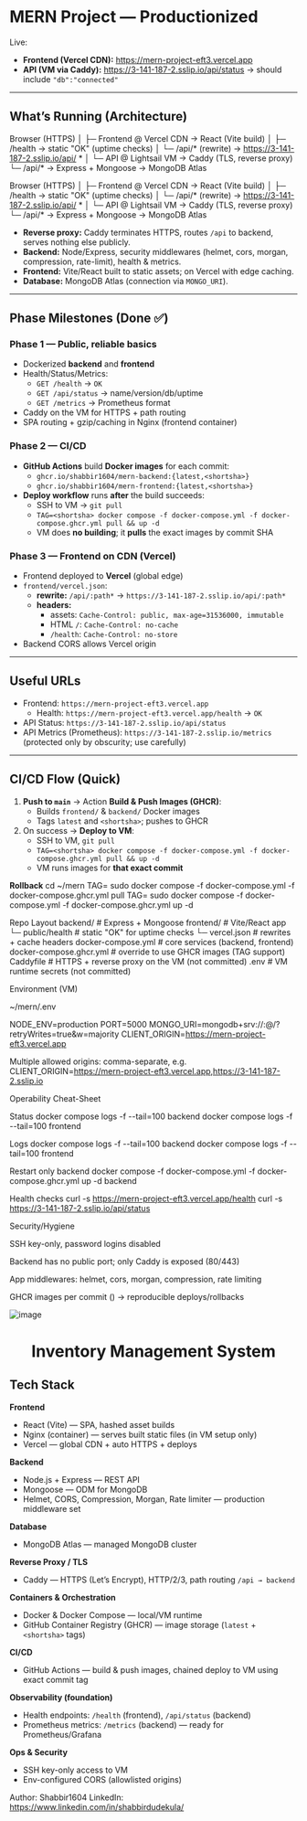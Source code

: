 # MERN Project — Productionized

Live:
- **Frontend (Vercel CDN):** https://mern-project-eft3.vercel.app
- **API (VM via Caddy):** https://3-141-187-2.sslip.io/api/status → should include `"db":"connected"`

---

## What’s Running (Architecture)

Browser (HTTPS)
│
├─ Frontend @ Vercel CDN → React (Vite build)
│ ├─ /health → static "OK" (uptime checks)
│ └─ /api/* (rewrite) → https://3-141-187-2.sslip.io/api/
*
│
└─ API @ Lightsail VM → Caddy (TLS, reverse proxy)
└─ /api/* → Express + Mongoose → MongoDB Atlas

Browser (HTTPS)
│
├─ Frontend @ Vercel CDN → React (Vite build)
│ ├─ /health → static "OK" (uptime checks)
│ └─ /api/* (rewrite) → https://3-141-187-2.sslip.io/api/
*
│
└─ API @ Lightsail VM → Caddy (TLS, reverse proxy)
└─ /api/* → Express + Mongoose → MongoDB Atlas


- **Reverse proxy:** Caddy terminates HTTPS, routes `/api` to backend, serves nothing else publicly.
- **Backend:** Node/Express, security middlewares (helmet, cors, morgan, compression, rate-limit), health & metrics.
- **Frontend:** Vite/React built to static assets; on Vercel with edge caching.
- **Database:** MongoDB Atlas (connection via `MONGO_URI`).

---

## Phase Milestones (Done ✅)

### Phase 1 — Public, reliable basics
- Dockerized **backend** and **frontend**
- Health/Status/Metrics:
  - `GET /health` → `OK`
  - `GET /api/status` → name/version/db/uptime
  - `GET /metrics` → Prometheus format
- Caddy on the VM for HTTPS + path routing
- SPA routing + gzip/caching in Nginx (frontend container)

### Phase 2 — CI/CD
- **GitHub Actions** build **Docker images** for each commit:
  - `ghcr.io/shabbir1604/mern-backend:{latest,<shortsha>}`
  - `ghcr.io/shabbir1604/mern-frontend:{latest,<shortsha>}`
- **Deploy workflow** runs **after** the build succeeds:
  - SSH to VM → `git pull`
  - `TAG=<shortsha> docker compose -f docker-compose.yml -f docker-compose.ghcr.yml pull && up -d`
  - VM does **no building**; it **pulls** the exact images by commit SHA

### Phase 3 — Frontend on CDN (Vercel)
- Frontend deployed to **Vercel** (global edge)
- `frontend/vercel.json`:
  - **rewrite:** `/api/:path*` → `https://3-141-187-2.sslip.io/api/:path*`
  - **headers:**
    - assets: `Cache-Control: public, max-age=31536000, immutable`
    - HTML `/`: `Cache-Control: no-cache`
    - `/health`: `Cache-Control: no-store`
- Backend CORS allows Vercel origin

---

## Useful URLs

- Frontend: `https://mern-project-eft3.vercel.app`
  - Health: `https://mern-project-eft3.vercel.app/health` → `OK`
- API Status: `https://3-141-187-2.sslip.io/api/status`
- API Metrics (Prometheus): `https://3-141-187-2.sslip.io/metrics` (protected only by obscurity; use carefully)

---

## CI/CD Flow (Quick)

1. **Push to `main`** → Action **Build & Push Images (GHCR)**:
   - Builds `frontend/` & `backend/` Docker images
   - Tags `latest` and `<shortsha>`; pushes to GHCR
2. On success → **Deploy to VM**:
   - SSH to VM, `git pull`
   - `TAG=<shortsha> docker compose -f docker-compose.yml -f docker-compose.ghcr.yml pull && up -d`
   - VM runs images for **that exact commit**

**Rollback**
cd ~/mern
TAG=<previous7sha> sudo docker compose -f docker-compose.yml -f docker-compose.ghcr.yml pull
TAG=<previous7sha> sudo docker compose -f docker-compose.yml -f docker-compose.ghcr.yml up -d

Repo Layout
backend/                 # Express + Mongoose
frontend/                # Vite/React app
  └─ public/health       # static "OK" for uptime checks
  └─ vercel.json         # rewrites + cache headers
docker-compose.yml       # core services (backend, frontend)
docker-compose.ghcr.yml  # override to use GHCR images (TAG support)
Caddyfile                # HTTPS + reverse proxy on the VM (not committed)
.env                     # VM runtime secrets (not committed)

Environment (VM)

~/mern/.env

NODE_ENV=production
PORT=5000
MONGO_URI=mongodb+srv://<user>:<pass>@<cluster>/<dbname>?retryWrites=true&w=majority
CLIENT_ORIGIN=https://mern-project-eft3.vercel.app


Multiple allowed origins: comma-separate, e.g.
CLIENT_ORIGIN=https://mern-project-eft3.vercel.app,https://3-141-187-2.sslip.io

Operability Cheat-Sheet

Status
docker compose logs -f --tail=100 backend
docker compose logs -f --tail=100 frontend

Logs
docker compose logs -f --tail=100 backend
docker compose logs -f --tail=100 frontend

Restart only backend
docker compose -f docker-compose.yml -f docker-compose.ghcr.yml up -d backend

Health checks
curl -s https://mern-project-eft3.vercel.app/health
curl -s https://3-141-187-2.sslip.io/api/status

Security/Hygiene

SSH key-only, password logins disabled

Backend has no public port; only Caddy is exposed (80/443)

App middlewares: helmet, cors, morgan, compression, rate limiting

GHCR images per commit (<shortsha>) → reproducible deploys/rollbacks



![image](https://github.com/user-attachments/assets/36c105b2-618f-4ae1-abb6-bacc794c4286)

<h1 align="center">Inventory Management System</h1>

## Tech Stack

**Frontend**
- React (Vite) — SPA, hashed asset builds
- Nginx (container) — serves built static files (in VM setup only)
- Vercel — global CDN + auto HTTPS + deploys

**Backend**
- Node.js + Express — REST API
- Mongoose — ODM for MongoDB
- Helmet, CORS, Compression, Morgan, Rate limiter — production middleware set

**Database**
- MongoDB Atlas — managed MongoDB cluster

**Reverse Proxy / TLS**
- Caddy — HTTPS (Let’s Encrypt), HTTP/2/3, path routing `/api → backend`

**Containers & Orchestration**
- Docker & Docker Compose — local/VM runtime
- GitHub Container Registry (GHCR) — image storage (`latest` + `<shortsha>` tags)

**CI/CD**
- GitHub Actions — build & push images, chained deploy to VM using exact commit tag

**Observability (foundation)**
- Health endpoints: `/health` (frontend), `/api/status` (backend)
- Prometheus metrics: `/metrics` (backend) — ready for Prometheus/Grafana

**Ops & Security**
- SSH key-only access to VM
- Env-configured CORS (allowlisted origins)


Author:   Shabbir1604
LinkedIn: https://www.linkedin.com/in/shabbirdudekula/

